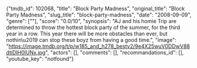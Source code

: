 {"tmdb_id": 102068, "title": "Block Party Madness", "original_title": "Block Party Madness", "slug_title": "block-party-madness", "date": "2008-09-09", "genre": [""], "score": "0.0/10", "synopsis": "AJ and his homie Trip are determined to throw the hottest block party of the summer, for the third year in a row. This year there will be more obstacles than ever, but nothin\u2019 can stop these boyz from having a good time.", "image": "https://image.tmdb.org/t/p/w185_and_h278_bestv2/9e4X25wuV0DDwV88dtiDIH0lUNx.jpg", "actors": [], "comments": [], "recommandations_id": [], "youtube_key": "notfound"}